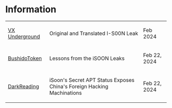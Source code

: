 # Information
<table>
  <tr>
    <td>
      <a href="https://vx-underground.org/APTs/2024/2024.02.18%20-%20I-S00N%20GitHub%20leaks/Leak">VX Underground</a>
    </td>
    <td>
      <p>Original and Translated I-S00N Leak</p>
    </td>
    <td>
      <p>Feb 2024</p>
    </td>
  </tr>
  <tr>
    <td>
      <a href="https://blog.bushidotoken.net/2024/02/lessons-from-isoon-leaks.html">BushidoToken</a>
    </td>
    <td>
      <p>Lessons from the iSOON Leaks</p>
    </td>
    <td>
      <p>Feb 22, 2024</p>
    </td>
  </tr>
  <tr>
    <td>
      <a href="https://www.darkreading.com/threat-intelligence/-isoon-contractor-helps-the-prc-hack-foreign-governments-companies">DarkReading</a>
    </td>
    <td>
      <p>iSoon's Secret APT Status Exposes China's Foreign Hacking Machinations</p>
    </td>
    <td>
      <p>Feb 22, 2024</p>
    </td>
  </tr>
</table>
